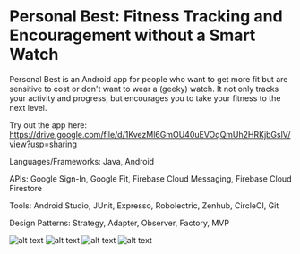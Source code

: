 # Personal Best: Fitness Tracking and Encouragement without a Smart Watch

Personal Best is an Android app for people who want to get more fit but are sensitive to cost or don't want to wear a (geeky) watch.  It not only tracks your activity and progress, but encourages you to take your fitness to the next level.

Try out the app here: https://drive.google.com/file/d/1KvezMl6GmOU40uEVOqQmUh2HRKjbGslV/view?usp=sharing

Languages/Frameworks: Java, Android

APIs: Google Sign-In, Google Fit, Firebase Cloud Messaging, Firebase Cloud Firestore 

Tools: Android Studio, JUnit, Expresso, Robolectric, Zenhub, CircleCI, Git

Design Patterns: Strategy, Adapter, Observer, Factory, MVP

![alt text](https://raw.githubusercontent.com/ngoduy1001/PersonalBest/master/app/src/main/res/img_bg_1.png)
![alt text](https://raw.githubusercontent.com/ngoduy1001/PersonalBest/master/app/src/main/res/Screenshot_1554232413.png)
![alt text](https://raw.githubusercontent.com/ngoduy1001/PersonalBest/master/app/src/main/res/Screenshot_1554232431.png)
![alt text](https://raw.githubusercontent.com/ngoduy1001/PersonalBest/master/app/src/main/res/Screenshot_1554232483.png)
